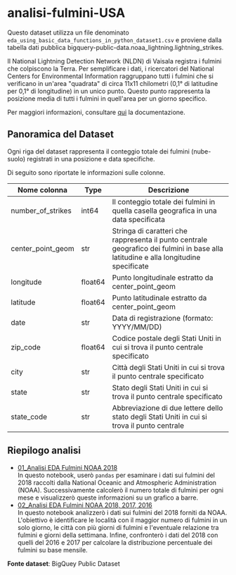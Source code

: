 # analisi-fulmini-USA

Questo dataset utilizza un file denominato `eda_using_basic_data_functions_in_python_dataset1.csv` e proviene dalla tabella dati pubblica bigquery-public-data.noaa_lightning.lightning_strikes.   

Il National Lightning Detection Network (NLDN) di Vaisala registra i fulmini che colpiscono la Terra. Per semplificare i dati, i ricercatori del National Centers for Environmental Information raggruppano tutti i fulmini che si verificano in un'area "quadrata" di circa 11x11 chilometri (0,1° di latitudine per 0,1° di longitudine) in un unico punto. Questo punto rappresenta la posizione media di tutti i fulmini in quell'area per un giorno specifico.

Per maggiori informazioni, consultare [qui](https://ghrc.nsstc.nasa.gov/uso/ds_docs/nldn/gai_dataset.html#) la documentazione.

## Panoramica del Dataset
Ogni riga del dataset rappresenta il conteggio totale dei fulmini (nube-suolo) registrati in una posizione e data specifiche. 

Di seguito sono riportate le informazioni sulle colonne.

|Nome colonna|	Type	|Descrizione|
|---|---|---|
|number_of_strikes|	int64|	Il conteggio totale dei fulmini in quella casella geografica in una data specificata|
|center_point_geom|	str|	Stringa di caratteri che rappresenta il punto centrale geografico dei fulmini in base alla latitudine e alla longitudine specificate|
|longitude|	float64|	Punto longitudinale estratto da center_point_geom |
|latitude	|float64|	Punto latitudinale estratto da center_point_geom |
|date	|str|	Data di registrazione (formato: YYYY/MM/DD)|
|zip_code|	float64|	Codice postale degli Stati Uniti in cui si trova il punto centrale specificato|
|city|	str	|Città degli Stati Uniti in cui si trova il punto centrale specificato |
|state	|str|	Stato degli Stati Uniti in cui si trova il punto centrale specificato |
|state_code|	str|	Abbreviazione di due lettere dello stato degli Stati Uniti in cui si trova il punto centrale|

## Riepilogo analisi

- [01_Analisi EDA Fulmini NOAA 2018](01_Analisi_EDA_fulmini_NOAA.ipynb)  
In questo notebook, userò `pandas` per esaminare i dati sui fulmini del 2018 raccolti dalla National Oceanic and Atmospheric Administration (NOAA).
Successivamente calcolerò il numero totale di fulmini per ogni mese e visualizzerò queste informazioni su un grafico a barre.
- [02_Analisi EDA Fulmini NOAA 2018, 2017, 2016](02_Analisi_EDA_fulmini_NOAA.ipynb)  
In questo notebook analizzerò i dati sui fulmini del 2018 forniti da NOAA. L'obiettivo è identificare le località con il maggior numero di fulmini in un solo giorno, le città con più giorni di fulmini e l'eventuale relazione tra fulmini e giorni della settimana. Infine, confronterò i dati del 2018 con quelli del 2016 e 2017 per calcolare la distribuzione percentuale dei fulmini su base mensile.

**Fonte dataset**: BigQuey Public Dataset
 
